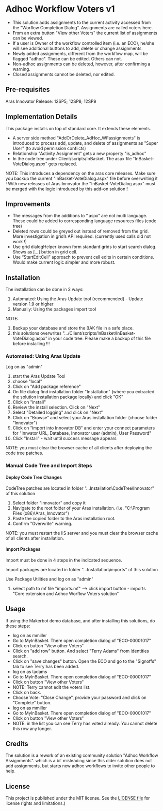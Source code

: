 # Adhoc Workflow Voters v1
- This solution adds assignments to the current activity accessed from the "Worflow Completion Dialog".  Assignments are called voters here.
- From an extra button "View other Voters" the current list of assignments can be viewed.
- If a user is Owner of the workflow controlled item (i.e. an ECO), he/she will see additional buttons to add, delete or change assignments.
- Newly added assignments, different from the workflow map, will be flagged "adhoc". These can be edited. Others can not.
- Non-adhoc assignments can be deleted, however, after confirming a warning.
- Closed assignments cannot be deleted, nor edited.

## Pre-requisites
Aras Innovator Release: 12SP5; 12SP8; 12SP9


## Implementation Details
This package installs on top of standard core. It extends these elements. 

- A server side method "AddOrDelete_AdHoc_WFassignments" is introduced to process add, update, and delete of assignments as "Super User" (to avoid permission conflicts)
- Relationship "Activity Assignment" gets a new property "is_adhoc"
- In the code tree under Client/scripts/InBasket. The aspx file "InBasket-VoteDialog.aspx" gets replaced.

NOTE: 
This introduces a dependency on the aras core releases.  Make sure you backup the current "InBasket-VoteDialog.aspx" file before overwriting it !
With new releases of Aras Innovator the "InBasket-VoteDialog.aspx" must be merged with the logic introduced by this add-on solution !

## Improvements
- The messages from the additions to “.aspx” are not multi language. These could be added to corresponding language resources files (code tree)
- Deleted rows could be greyed out instead of removed from the grid. More investigation in grid’s API required. (currently used calls did not work !)
- Use grid dialogHelper known form standard grids to start search dialog. Shows as […] button in grid cell.
- Use “StartEditCell” approach to prevent cell edits in certain conditions. Would make current logic simpler and more robust.

## Installation

The installation can be done in 2 ways:

1. Automated: Using the Aras Update tool (recommended) - Update version 1.9 or higher
2. Manually: Using the packages import tool 

NOTE:
1. Backup your database and store the BAK file in a safe place.
2. this solutions overwrites ".../Client/scripts/InBasket/InBasket-VoteDialog.aspx" in your code tree. Please make a backup of this file before installing !!!

### Automated: Using Aras Update

Log on as "admin"

1. start the Aras Update Tool
2. choose "local"
3. Click on "Add package reference"
4. On file dialog find installation folder "Installation" (where you extracted the solution installation package locally) and click "OK"
5. Click on "install"
6. Review the install selection. Click on "Next"
7. Select "Detailed logging" and click on "Next"
8. Click on "Browse" and select your Aras installation folder (choose folder "Innovator")
9. Click on "Import into Innovator DB" and enter your connect parameters for "Innvator URL, Database, Innovator user (admin), User Password"
10. Click "Install" - wait until success message appears

NOTE: you must clear the browser cache of all clients after deploying the code tree patches.


### Manual Code Tree and Import Steps

#### Deploy Code Tree Changes
CodeTree patches are located in folder "...Installation\CodeTree\Innovator" of this solution

1. Select folder "Innovator" and copy it
2. Navigate to the root folder of your Aras installation.  (i.e. "C:\Program Files (x86)\Aras_Innovator")
3. Paste the copied folder to the Aras installation root.
4. Confirm "Overwrite" warning.

NOTE: you must restart the IIS server and you must clear the browser cache of all clients after installation.

#### Import Packages
Import must be done in 4 steps in the indicated sequence.

Import packages are located in folder "...Installation\imports" of this solution

Use Package Utilities and log on as "admin"

1. select path to mf file "imports.mf"  --> click import button	- imports "Core extension and Adhoc Worflow Voters solution"


## Usage
If using the Makerbot demo database, and after installing this solutions, do these steps:
- log on as mmiller
- Go to MyInBasket. There open completion dialog of "ECO-00001017"
- Click on button "View other Voters"
- Click on "add row" button. And select "Terry Adams" from Identities search.
- Click on "save changes" button. Open the ECO and go to the "Signoffs" tab to see Terry has been added.
- log on as tadams
- Go to MyInBasket. There open completion dialog of "ECO-00001017"
- Click on button "View other Voters"
- NOTE: Terry cannot edit the voters list.
- Click on back.
- Choose Vote: "Close Change", provide your password and click on "Complete" button.
- log on as mmiller
- Go to MyInBasket. There open completion dialog of "ECO-00001017"
- Click on button "View other Voters"
- NOTE: in the list you can see Terry has voted already. You cannot delete this row any longer.


## Credits
The solution is a rework of an existing community solution "Adhoc Workflow Assignments".
which is a bit misleading since this older solution does not add assignments, but starts new adhoc workflows to invite other people to help.

## License
This project is published under the MIT license. See the [LICENSE file](./LICENSE.md) for license rights and limitations.)
